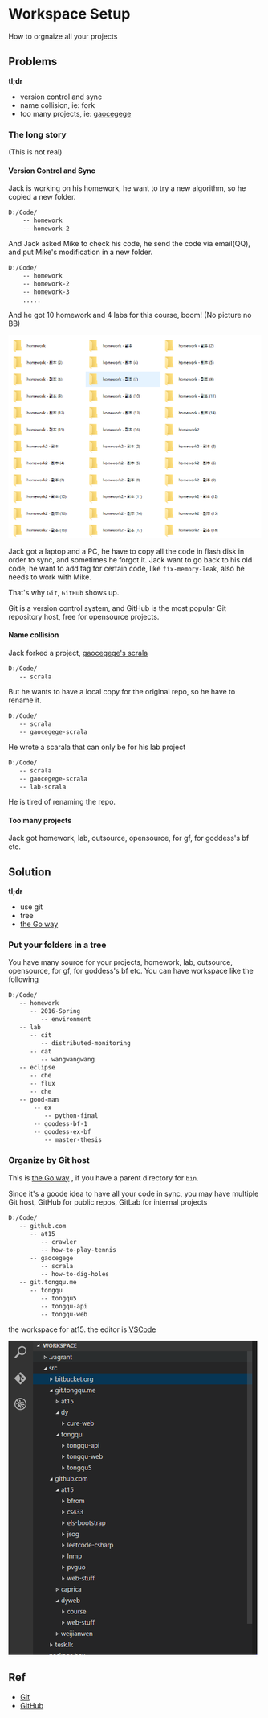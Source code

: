 # Workspace Setup

How to orgnaize all your projects

## Problems

**tl;dr**

- version control and sync
- name collision, ie: fork
- too many projects, ie: [gaocegege](https://github.com/gaocegege)

### The long story 

(This is not real)

#### Version Control and Sync

Jack is working on his homework, he want to try a new algorithm, so he copied a new folder.

````
D:/Code/
    -- homework
    -- homework-2
````

And Jack asked Mike to check his code, he send the code via email(QQ), and put Mike's modification in a new folder.

````
D:/Code/
    -- homework
    -- homework-2
    -- homework-3
    .....
````

And he got 10 homework and 4 labs for this course, boom! (No picture no BB)

![messy folders](images/mess-folders.PNG)

Jack got a laptop and a PC, he have to copy all the code in flash disk in order to sync, and sometimes he forgot it.
Jack want to go back to his old code, he want to add tag for certain code, like `fix-memory-leak`, also he needs to work with Mike.

That's why `Git`, `GitHub` shows up.

Git is a version control system, and GitHub is the most popular Git repository host, free for opensource projects. 

#### Name collision

Jack forked a project, [gaocegege's scrala](https://github.com/gaocegege/scrala)

````
D:/Code/
   -- scrala
````

But he wants to have a local copy for the original repo, so he have to rename it.

````
D:/Code/
   -- scrala
   -- gaocegege-scrala
````

He wrote a scarala that can only be for his lab project

````
D:/Code/
   -- scrala
   -- gaocegege-scrala
   -- lab-scrala
````

He is tired of renaming the repo.

#### Too many projects

Jack got  homework, lab, outsource, opensource, for gf, for goddess's bf etc. 

## Solution

**tl;dr**

- use git
- tree
- [the Go way](https://golang.org/doc/code.html)

### Put your folders in a tree

You have many source for your projects, homework, lab, outsource, opensource, for gf, for goddess's bf etc. You can have workspace like the following

````
D:/Code/
   -- homework
      -- 2016-Spring
         -- environment
   -- lab
      -- cit
         -- distributed-monitoring
      -- cat
         -- wangwangwang
   -- eclipse
      -- che
      -- flux
      -- che       
   -- good-man
       -- ex
          -- python-final
       -- goodess-bf-1
       -- goodess-ex-bf          
          -- master-thesis
````

### Organize by Git host

This is [the Go way](https://golang.org/doc/code.html) , if you have a parent directory for `bin`. 

Since it's a goode idea to have all your code in sync, you may have multiple Git host, GitHub for public repos, GitLab for internal projects

````
D:/Code/
   -- github.com
      -- at15
         -- crawler
         -- how-to-play-tennis
      -- gaocegege
         -- scrala
         -- how-to-dig-holes
   -- git.tongqu.me
      -- tongqu
         -- tongqu5
         -- tongqu-api
         -- tongqu-web
````

the workspace for at15. the editor is [VSCode](https://code.visualstudio.com/)

![at15-workspace](images/at15-workspace.PNG)

## Ref

- [Git](https://git-scm.com/)
- [GitHub](https://github.com)